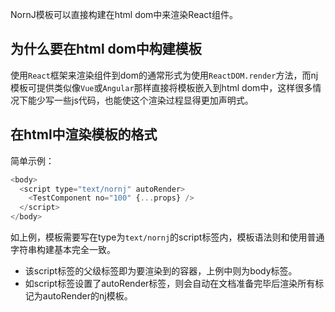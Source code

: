 NornJ模板可以直接构建在html dom中来渲染React组件。

## 为什么要在html dom中构建模板

使用`React`框架来渲染组件到dom的通常形式为使用`ReactDOM.render`方法，而nj模板可提供类似像`Vue`或`Angular`那样直接将模板嵌入到html dom中，这样很多情况下能少写一些js代码，也能使这个渲染过程显得更加声明式。

## 在html中渲染模板的格式

简单示例：

```js
<body>
  <script type="text/nornj" autoRender>
    <TestComponent no="100" {...props} />
  </script>
</body>
```

如上例，模板需要写在type为`text/nornj`的script标签内，模板语法则和使用普通字符串构建基本完全一致。

* 该script标签的父级标签即为要渲染到的容器，上例中则为body标签。
* 如script标签设置了autoRender标签，则会自动在文档准备完毕后渲染所有标记为autoRender的nj模板。

